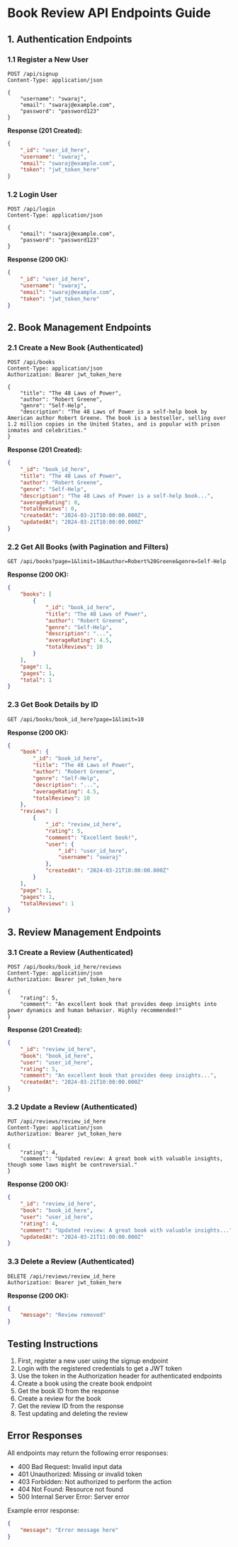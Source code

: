 # Book Review API Endpoints Guide

## 1. Authentication Endpoints

### 1.1 Register a New User
```http
POST /api/signup
Content-Type: application/json

{
    "username": "swaraj",
    "email": "swaraj@example.com",
    "password": "password123"
}
```
**Response (201 Created):**
```json
{
    "_id": "user_id_here",
    "username": "swaraj",
    "email": "swaraj@example.com",
    "token": "jwt_token_here"
}
```

### 1.2 Login User
```http
POST /api/login
Content-Type: application/json

{
    "email": "swaraj@example.com",
    "password": "password123"
}
```
**Response (200 OK):**
```json
{
    "_id": "user_id_here",
    "username": "swaraj",
    "email": "swaraj@example.com",
    "token": "jwt_token_here"
}
```

## 2. Book Management Endpoints

### 2.1 Create a New Book (Authenticated)
```http
POST /api/books
Content-Type: application/json
Authorization: Bearer jwt_token_here

{
    "title": "The 48 Laws of Power",
    "author": "Robert Greene",
    "genre": "Self-Help",
    "description": "The 48 Laws of Power is a self-help book by American author Robert Greene. The book is a bestseller, selling over 1.2 million copies in the United States, and is popular with prison inmates and celebrities."
}
```
**Response (201 Created):**
```json
{
    "_id": "book_id_here",
    "title": "The 48 Laws of Power",
    "author": "Robert Greene",
    "genre": "Self-Help",
    "description": "The 48 Laws of Power is a self-help book...",
    "averageRating": 0,
    "totalReviews": 0,
    "createdAt": "2024-03-21T10:00:00.000Z",
    "updatedAt": "2024-03-21T10:00:00.000Z"
}
```

### 2.2 Get All Books (with Pagination and Filters)
```http
GET /api/books?page=1&limit=10&author=Robert%20Greene&genre=Self-Help
```
**Response (200 OK):**
```json
{
    "books": [
        {
            "_id": "book_id_here",
            "title": "The 48 Laws of Power",
            "author": "Robert Greene",
            "genre": "Self-Help",
            "description": "...",
            "averageRating": 4.5,
            "totalReviews": 10
        }
    ],
    "page": 1,
    "pages": 1,
    "total": 1
}
```

### 2.3 Get Book Details by ID
```http
GET /api/books/book_id_here?page=1&limit=10
```
**Response (200 OK):**
```json
{
    "book": {
        "_id": "book_id_here",
        "title": "The 48 Laws of Power",
        "author": "Robert Greene",
        "genre": "Self-Help",
        "description": "...",
        "averageRating": 4.5,
        "totalReviews": 10
    },
    "reviews": [
        {
            "_id": "review_id_here",
            "rating": 5,
            "comment": "Excellent book!",
            "user": {
                "_id": "user_id_here",
                "username": "swaraj"
            },
            "createdAt": "2024-03-21T10:00:00.000Z"
        }
    ],
    "page": 1,
    "pages": 1,
    "totalReviews": 1
}
```

## 3. Review Management Endpoints

### 3.1 Create a Review (Authenticated)
```http
POST /api/books/book_id_here/reviews
Content-Type: application/json
Authorization: Bearer jwt_token_here

{
    "rating": 5,
    "comment": "An excellent book that provides deep insights into power dynamics and human behavior. Highly recommended!"
}
```
**Response (201 Created):**
```json
{
    "_id": "review_id_here",
    "book": "book_id_here",
    "user": "user_id_here",
    "rating": 5,
    "comment": "An excellent book that provides deep insights...",
    "createdAt": "2024-03-21T10:00:00.000Z"
}
```

### 3.2 Update a Review (Authenticated)
```http
PUT /api/reviews/review_id_here
Content-Type: application/json
Authorization: Bearer jwt_token_here

{
    "rating": 4,
    "comment": "Updated review: A great book with valuable insights, though some laws might be controversial."
}
```
**Response (200 OK):**
```json
{
    "_id": "review_id_here",
    "book": "book_id_here",
    "user": "user_id_here",
    "rating": 4,
    "comment": "Updated review: A great book with valuable insights...",
    "updatedAt": "2024-03-21T11:00:00.000Z"
}
```

### 3.3 Delete a Review (Authenticated)
```http
DELETE /api/reviews/review_id_here
Authorization: Bearer jwt_token_here
```
**Response (200 OK):**
```json
{
    "message": "Review removed"
}
```

## Testing Instructions

1. First, register a new user using the signup endpoint
2. Login with the registered credentials to get a JWT token
3. Use the token in the Authorization header for authenticated endpoints
4. Create a book using the create book endpoint
5. Get the book ID from the response
6. Create a review for the book
7. Get the review ID from the response
8. Test updating and deleting the review

## Error Responses

All endpoints may return the following error responses:

- 400 Bad Request: Invalid input data
- 401 Unauthorized: Missing or invalid token
- 403 Forbidden: Not authorized to perform the action
- 404 Not Found: Resource not found
- 500 Internal Server Error: Server error

Example error response:
```json
{
    "message": "Error message here"
}
``` 